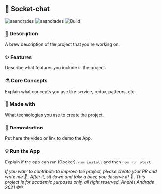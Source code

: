 ## :rocket: Socket-chat

![aaandrades](https://img.shields.io/badge/-Frontend-orange)
![aaandrades](https://img.shields.io/badge/-Backend-blue)
![Build](https://img.shields.io/badge/-Working-brightgreen)

### :memo: Description
A brew description of the project that you're working on.

### :sparkles: Features
Describe what features you include in the project.

### :alembic: Core Concepts
Explain what concepts you use like service, redux, patterns, etc.

### :construction: Made with
What technologies you use to create the project.

### :hammer: Demostration
Put here the video or link to demo the App.

### :bulb: Run the App
Explain if the app can run (Docker).
```npm install``` and then ```npm run start```

*If you want to contribute to improve the project, please create your PR and write me :speech_balloon: . After it, sit down and take a beer, you deserve it!* :beers: .
*This project is for academic purposes only, all right reserved. Andrés Andrade 2021 :copyright::registered:*

